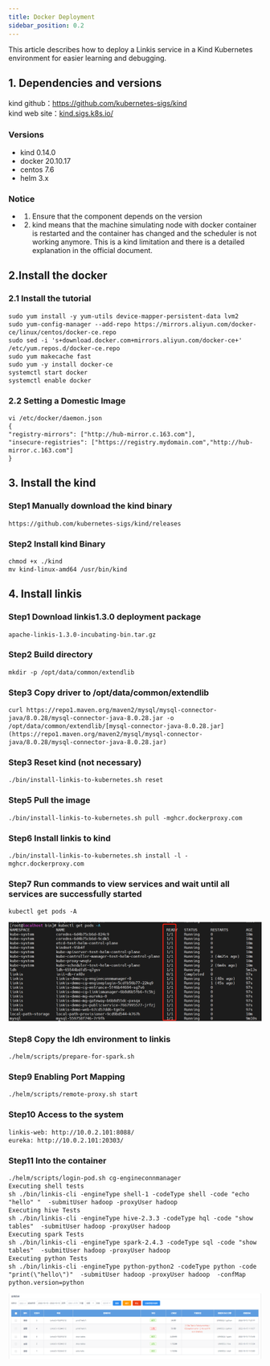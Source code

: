 ```yaml
---
title: Docker Deployment
sidebar_position: 0.2
---
```



This article describes how to deploy a Linkis service in a Kind Kubernetes environment for easier learning and debugging.

## 1. Dependencies and versions

kind github：https://github.com/kubernetes-sigs/kind   
kind web site：[kind.sigs.k8s.io/](https://kind.sigs.k8s.io/)

### Versions
- kind 0.14.0  
- docker 20.10.17  
- centos 7.6  
- helm 3.x  

### Notice
- 1. Ensure that the component depends on the version  
- 2. kind means that the machine simulating node with docker container is restarted and the container has changed and the scheduler is not working anymore. This is a kind limitation and there is a detailed explanation in the official document.

## 2.Install the docker
### 2.1 Install the tutorial
```
sudo yum install -y yum-utils device-mapper-persistent-data lvm2
sudo yum-config-manager --add-repo https://mirrors.aliyun.com/docker-ce/linux/centos/docker-ce.repo
sudo sed -i 's+download.docker.com+mirrors.aliyun.com/docker-ce+' /etc/yum.repos.d/docker-ce.repo
sudo yum makecache fast
sudo yum -y install docker-ce
systemctl start docker
systemctl enable docker
```

### 2.2 Setting a Domestic Image
```
vi /etc/docker/daemon.json
{
"registry-mirrors": ["http://hub-mirror.c.163.com"],
"insecure-registries": ["https://registry.mydomain.com","http://hub-mirror.c.163.com"]
}
```

## 3. Install the kind

### Step1 Manually download the kind binary
```
https://github.com/kubernetes-sigs/kind/releases
```
### Step2 Install kind Binary
```
chmod +x ./kind
mv kind-linux-amd64 /usr/bin/kind
```
## 4. Install linkis
### Step1 Download linkis1.3.0 deployment package
```
apache-linkis-1.3.0-incubating-bin.tar.gz
```
### Step2 Build directory
```
mkdir -p /opt/data/common/extendlib
```
### Step3 Copy driver to /opt/data/common/extendlib
```
curl https://repo1.maven.org/maven2/mysql/mysql-connector-java/8.0.28/mysql-connector-java-8.0.28.jar -o /opt/data/common/extendlib/[mysql-connector-java-8.0.28.jar](https://repo1.maven.org/maven2/mysql/mysql-connector-java/8.0.28/mysql-connector-java-8.0.28.jar)
```
### Step3 Reset kind (not necessary)
```
./bin/install-linkis-to-kubernetes.sh reset
```
### Step5 Pull the image
```
./bin/install-linkis-to-kubernetes.sh pull -mghcr.dockerproxy.com
```
### Step6 Install linkis to kind
```
./bin/install-linkis-to-kubernetes.sh install -l -mghcr.dockerproxy.com
```
### Step7 Run commands to view services and wait until all services are successfully started
```
kubectl get pods -A
```
![](/Images/deployment/kubernetes/pods.jpg)

### Step8 Copy the ldh environment to linkis
```
./helm/scripts/prepare-for-spark.sh
```
### Step9 Enabling Port Mapping
```
./helm/scripts/remote-proxy.sh start
```
### Step10 Access to the system
```
linkis-web: http://10.0.2.101:8088/
eureka: http://10.0.2.101:20303/
```
### Step11 Into the container
```
./helm/scripts/login-pod.sh cg-engineconnmanager
Executing shell tests
sh ./bin/linkis-cli -engineType shell-1 -codeType shell -code "echo "hello" "  -submitUser hadoop -proxyUser hadoop
Executing hive Tests
sh ./bin/linkis-cli -engineType hive-2.3.3 -codeType hql -code "show tables"  -submitUser hadoop -proxyUser hadoop
Executing spark Tests
sh ./bin/linkis-cli -engineType spark-2.4.3 -codeType sql -code "show tables"  -submitUser hadoop -proxyUser hadoop
Executing python Tests
sh ./bin/linkis-cli -engineType python-python2 -codeType python -code "print(\"hello\")"  -submitUser hadoop -proxyUser hadoop  -confMap  python.version=python
```
![](/Images/deployment/kubernetes/linkis.jpg)